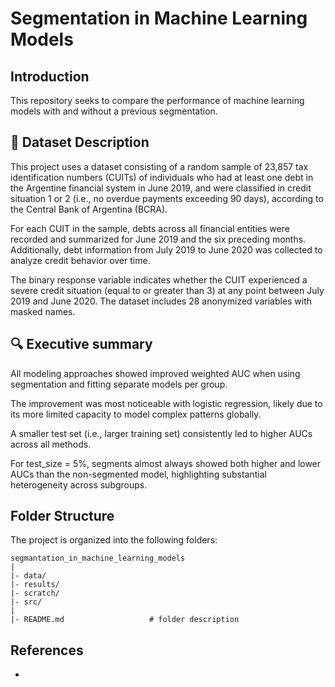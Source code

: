 # Segmentation in Machine Learning Models


Introduction
--------
This repository seeks to compare the performance of machine learning models with and without a previous segmentation.


📄 Dataset Description
--------
This project uses a dataset consisting of a random sample of 23,857 tax identification numbers (CUITs) of individuals who had at least one debt in the Argentine financial system in June 2019, and were classified in credit situation 1 or 2 (i.e., no overdue payments exceeding 90 days), according to the Central Bank of Argentina (BCRA).

For each CUIT in the sample, debts across all financial entities were recorded and summarized for June 2019 and the six preceding months. Additionally, debt information from July 2019 to June 2020 was collected to analyze credit behavior over time.

The binary response variable indicates whether the CUIT experienced a severe credit situation (equal to or greater than 3) at any point between July 2019 and June 2020. The dataset includes 28 anonymized variables with masked names.

🔍 Executive summary
--------
All modeling approaches showed improved weighted AUC when using segmentation and fitting separate models per group.

The improvement was most noticeable with logistic regression, likely due to its more limited capacity to model complex patterns globally.

A smaller test set (i.e., larger training set) consistently led to higher AUCs across all methods.

For test_size = 5%, segments almost always showed both higher and lower AUCs than the non-segmented model, highlighting substantial heterogeneity across subgroups.


Folder Structure
--------
The project is organized into the following folders:

    segmantation_in_machine_learning_models
    |
    |- data/    
    |- results/
    |- scratch/
    |- src/   
    |
    |- README.md                   # folder description
    
    
References
--------
- 
